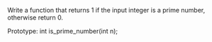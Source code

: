 Write a function that returns 1 if the input integer is a prime number, otherwise return 0.

Prototype: int is_prime_number(int n);
